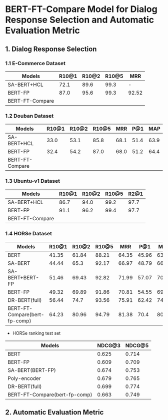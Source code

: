 # BERT-FT-Compare Model for Dialog Response Selection and Automatic Evaluation Metric

## 1. Dialog Response Selection

### 1.1 E-Commerce Dataset

| Models             | R10@1 | R10@2 | R10@5 | MRR   |
| ------------------ | ----- | ----- | ----- | ----- |
| SA-BERT+HCL        | 72.1  | 89.6  | 99.3  | -     |
| BERT-FP            | 87.0  | 95.6  | 99.3  | 92.52 |
| BERT-FT-Compare    |       |       |       |       |

### 1.2 Douban Dataset

| Models             | R10@1 | R10@2 | R10@5 | MRR   |  P@1  |  MAP   |
| ------------------ | ----- | ----- | ----- | ----- | ----- | ------ |
| SA-BERT+HCL        | 33.0  | 53.1  | 85.8  | 68.1  | 51.4  | 63.9   |
| BERT-FP            | 32.4  | 54.2  | 87.0  | 68.0  | 51.2  | 64.4   |
| BERT-FT-Compare    |       |       |       |       |       |        |

### 1.3 Ubuntu-v1 Dataset

| Models         | R10@1 | R10@2 | R10@5 | R2@1   |
| -------------- | ----- | ----- | ----- | ------ |
| SA-BERT+HCL    | 86.7  | 94.0  | 99.2  | 97.7   |
| BERT-FP        | 91.1  | 96.2  | 99.4  | 97.7   |
| BERT-FT-Compare|       |       |       |        |

### 1.4 HORSe Dataset

| Models             | R10@1 | R10@2 | R10@5 | MRR   |  P@1  |  MAP   |
| ------------------ | ----- | ----- | ----- | ----- | ----- | ------ |
| BERT               | 41.35 | 61.84 | 88.21 | 64.35 | 45.96 | 63.18  |
| SA-BERT            | 44.44 | 65.3  | 92.17 | 66.97 | 48.79 | 66.03  |
| SA-BERT+BERT-FP    | 51.46 | 69.43 | 92.82 | 71.99 | 57.07 | 70.72  |
| BERT-FP            | 49.32 | 69.89 | 91.86 | 70.81 | 54.55 | 69.8   |
| DR-BERT(full)      | 56.44 | 74.7  | 93.56 | 75.91 | 62.42 | 74.75  |
| BERT-FT-Compare(bert-fp-comp)    | 64.23 | 80.96 | 94.79 | 81.38 | 70.4  | 80.29  |

* HORSe ranking test set

| Models           | NDCG@3 | NDCG@5 |
| ---------------- | ------ | ------ |
| BERT             | 0.625  | 0.714  |
| BERT-FP          | 0.609  | 0.709  |
| SA-BERT(BERT-FP) | 0.674  | 0.753  |
| Poly-encoder     | 0.679  | 0.765  |
| DR-BERT(full)    | 0.699  | 0.774  |
| BERT-FT-Compare(bert-fp-comp)  | 0.663  | 0.749  |


## 2. Automatic Evaluation Metric
